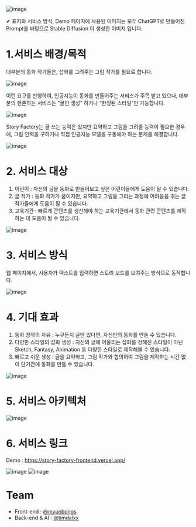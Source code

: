 
![image](https://user-images.githubusercontent.com/48753785/233917033-fe5860de-e99b-422e-8469-9201eefe6168.png)

✔ 표지와 서비스 방식, Demo 페이지에 사용된 이미지는 모두 ChatGPT로 만들어진 Prompt를 바탕으로 Stable Diffusion 이 생성한 이미지 입니다.

# 1.서비스 배경/목적

대부분의 동화 작가들은, 삽화를 그려주는 그림 작가를 필요로 합니다.

![image](https://user-images.githubusercontent.com/48753785/233917490-caf021a2-9a58-4d9a-80d9-075ca7b41e17.png)



이런 요구를 반영하여, 인공지능이 동화를 만들어주는 서비스가 주목 받고 있으나, 대부분의 현존하는 서비스는 “글만 생성” 하거나 “한정된 스타일”만 가능합니다.

![image](https://user-images.githubusercontent.com/48753785/233917514-83192109-139d-4a7d-aab5-1d7b30bb2cf0.png)



Story Factory는 글 쓰는 능력은 있지만 요약하고 그림을 그려줄 능력이 필요한 경우에, 그림 인력을 구하거나 직접 인공지능 모델을 구동해야 하는 문제를 해결합니다.

![image](https://user-images.githubusercontent.com/48753785/233917544-7b52ca49-3681-4bbe-b839-777b90d6feff.png)





# 2. 서비스 대상

1. 어린이 : 자신의 글을 동화로 만들어보고 싶은 어린이들에게 도움이 될 수 있습니다.
2. 글 작가 : 동화 작가가 꿈이지만, 요약하고 그림을 그리는 과정에 어려움을 겪는 글 작가들에게 도움이 될 수 있습니다.
3. 교육기관 : 빠르게 콘텐츠를 생산해야 하는 교육기관에서 동화 관련 콘텐츠를 제작하는 데 도움이 될 수 있습니다.

![image](https://user-images.githubusercontent.com/48753785/233917559-7a748bdf-79d1-4a91-8ce2-ea372416265d.png)





# 3. 서비스 방식

웹 페이지에서, 사용자가 텍스트를 입력하면 스토리 보드를 보여주는 방식으로 동작합니다.

![image](https://user-images.githubusercontent.com/48753785/233917581-ee543c7a-ca0e-498b-a419-141a7fa0b006.png)



# 4. 기대 효과

1. 동화 창작의 자유 : 누구든지 글만 있다면, 자신만의 동화를 만들 수 있습니다.
2. 다양한 스타일의 삽화 생성 : 자신의 글에 어울리는 삽화를 정해진 스타일이 아닌 Sketch, Fantasy, Animation 등 다양한 스타일로 제작해볼 수 있습니다.
3. 빠르고 쉬운 생성 : 글을 요약하고, 그림 작가와 합의하여 그림을 제작하는 시간 없이 단기간에 동화를 만들 수 있습니다.

![image](https://user-images.githubusercontent.com/48753785/233917599-ac0baa38-112b-435b-bda7-64a966817d4d.png)





# 5. 서비스 아키텍처

![image](https://user-images.githubusercontent.com/48753785/233917645-315b5424-39b9-43f5-b515-fd09602c3b8c.png)





# 6. 서비스 링크

Demo : https://story-factory-frontend.vercel.app/

![image](https://user-images.githubusercontent.com/48753785/233917658-41d474e1-b324-403b-b0e6-1766f421463d.png)
![image](https://user-images.githubusercontent.com/48753785/233917667-03fc5fda-cb02-413b-8832-0621b878d040.png)


# Team
- Front-end : [@myunbongs](https://github.com/myunbongs/story-factory-frontend)
- Back-end & AI : [@timdalxx]()
